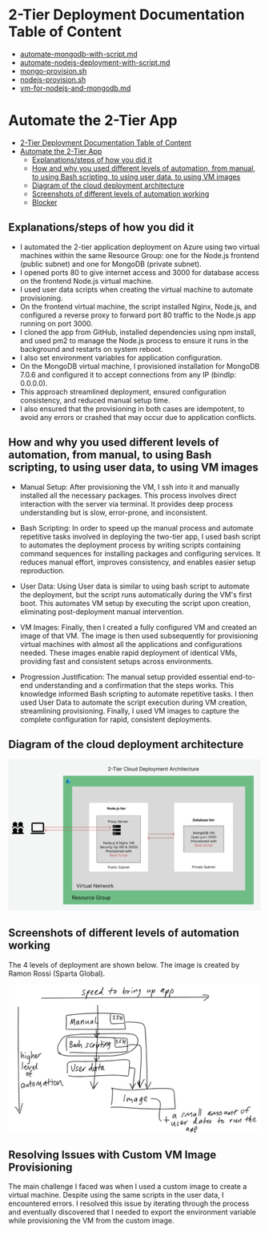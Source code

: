 # 2-Tier Deployment Documentation Table of Content

- [automate-mongodb-with-script.md](two-tier-automation/automate-mongodb-with-script.md)
- [automate-nodejs-deployment-with-script.md](two-tier-automation/automate-nodejs-deployment-with-script.md)
- [mongo-provision.sh](two-tier-automation/mongo-provision.sh)
- [nodejs-provision.sh](two-tier-automation/nodejs-provision.sh)
- [vm-for-nodejs-and-mongodb.md](two-tier-automation/vm-for-nodejs-and-mongodb.md)

# Automate the 2-Tier App

- [2-Tier Deployment Documentation Table of Content](#2-tier-deployment-documentation-table-of-content)
- [Automate the 2-Tier App](#automate-the-2-tier-app)
  - [Explanations/steps of how you did it](#explanationssteps-of-how-you-did-it)
  - [How and why you used different levels of automation, from manual, to using Bash scripting, to using user data, to using VM images](#how-and-why-you-used-different-levels-of-automation-from-manual-to-using-bash-scripting-to-using-user-data-to-using-vm-images)
  - [Diagram of the cloud deployment architecture](#diagram-of-the-cloud-deployment-architecture)
  - [Screenshots of different levels of automation working](#screenshots-of-different-levels-of-automation-working)
  - [Blocker](#blocker)

## Explanations/steps of how you did it

- I automated the 2-tier application deployment on Azure using two virtual machines within the same Resource Group: one for the Node.js frontend (public subnet) and one for MongoDB (private subnet).
- I opened ports 80 to give internet access and 3000 for database access on the frontend Node.js virtual machine.
- I used user data scripts when creating the virtual machine to automate provisioning.
- On the frontend virtual machine, the script installed Nginx, Node.js, and configured a reverse proxy to forward port 80 traffic to the Node.js app running on port 3000.
- I cloned the app from GitHub, installed dependencies using npm install, and used pm2 to manage the Node.js process to ensure it runs in the background and restarts on system reboot.
- I also set environment variables for application configuration.
- On the MongoDB virtual machine, I provisioned installation for MongoDB 7.0.6 and configured it to accept connections from any IP (bindIp: 0.0.0.0).
- This approach streamlined deployment, ensured configuration consistency, and reduced manual setup time.
- I also ensured that the provisioning in both cases are idempotent, to avoid any errors or crashed that may occur due to application conflicts.

## How and why you used different levels of automation, from manual, to using Bash scripting, to using user data, to using VM images

- Manual Setup: After provisioning the VM, I ssh into it and manually installed all the necessary packages. This process involves direct interaction with the server via terminal. It provides deep process understanding but is slow, error-prone, and inconsistent.

- Bash Scripting: In order to speed up the manual process and automate repetitive tasks involved in deploying the two-tier app, I used bash script to automates the deployment process by writing scripts containing command sequences for installing packages and configuring services. It reduces manual effort, improves consistency, and enables easier setup reproduction.

- User Data: Using User data is similar to using bash script to automate the deployment, but the script runs automatically during the VM's first boot. This automates VM setup by executing the script upon creation, eliminating post-deployment manual intervention.

- VM Images: Finally, then I created a fully configured VM and created an image of that VM. The image is then used subsequently for provisioning virtual machines with almost all the applications and configurations needed. These images enable rapid deployment of identical VMs, providing fast and consistent setups across environments.

- Progression Justification: The manual setup provided essential end-to-end understanding and a confirmation that the steps works. This knowledge informed Bash scripting to automate repetitive tasks. I then used User Data to automate the script execution during VM creation, streamlining provisioning. Finally, I used VM images to capture the complete configuration for rapid, consistent deployments.

## Diagram of the cloud deployment architecture

![cloud-deployment-architecture.png](Assets/cloud-deployment-architecture.png)

## Screenshots of different levels of automation working

The 4 levels of deployment are shown below. The image is created by Ramon Rossi (Sparta Global).

![deployment-levels.png](Assets/deployment-levels.png)

## Resolving Issues with Custom VM Image Provisioning

The main challenge I faced was when I used a custom image to create a virtual machine. Despite using the same scripts in the user data, I encountered errors. I resolved this issue by iterating through the process and eventually discovered that I needed to export the environment variable while provisioning the VM from the custom image.
